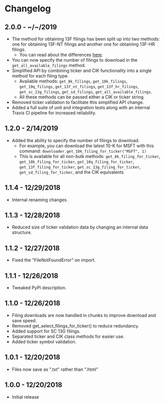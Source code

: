 # Changelog

## 2.0.0 - ~/~/2019

- The method for obtaining 13F filings has been split up into two methods: one for obtaining 13F-NT filings and another one for obtaining 13F-HR filings.
  - You can read about the differences [here](https://www.sec.gov/divisions/investment/13ffaq.htm).
- You can now specify the number of filings to download in the `get_all_available_filings` method.
- Simplified API by combining ticker and CIK functionality into a single method for each filing type.
  - Available methods: `get_8k_filings`, `get_10k_filings`, `get_10q_filings`, `get_13f_nt_filings`, `get_13f_hr_filings`, `get_sc_13g_filings`, `get_sd_filings`, `get_all_available_filings`.
  - All these methods can be passed either a CIK or ticker string.
- Removed ticker validation to facilitate this simplified API change.
- Added a full suite of unit and integration tests along with an internal Travis CI pipeline for increased reliability.

## 1.2.0 - 2/14/2019

- Added the ability to specify the number of filings to download.
  - For example, you can download the latest 10-K for MSFT with this command: `downloader.get_10k_filing_for_ticker("MSFT", 1)`
  - This is available for all non-bulk methods: `get_8k_filing_for_ticker`, `get_10k_filing_for_ticker`, `get_10q_filing_for_ticker`, `get_13f_filing_for_ticker`, `get_sc_13g_filing_for_ticker`, `get_sd_filing_for_ticker`, and the CIK equivalents

## 1.1.4 - 12/29/2018

- Internal renaming changes.

## 1.1.3 - 12/28/2018

- Reduced size of ticker validation data by changing an internal data structure.

## 1.1.2 - 12/27/2018

- Fixed the "FileNotFoundError" on import.

## 1.1.1 - 12/26/2018

- Tweaked PyPI description.

## 1.1.0 - 12/26/2018

- Filing downloads are now handled in chunks to improve download and save speed.
- Removed get_select_filings_for_ticker() to reduce redundancy.
- Added support for SC 13G filings.
- Separated ticker and CIK class methods for easier use.
- Added ticker symbol validation.

## 1.0.1 - 12/20/2018

- Files now save as ".txt" rather than ".html"

## 1.0.0 - 12/20/2018

- Initial release
